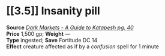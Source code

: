 # [[3.5]] Insanity pill

**Source** [_Dark Markets - A Guide to Katapesh pg. 40_](http://paizo.com/store/downloads/pathfinder/pathfinderChronicles/35E/v5748btpy87ut)  
**Price** 1,500 gp; **Weight** —  
**Type** ingested; **Save** Fortitude DC 14  
**Effect** creature affected as if by a _confusion_ spell for 1 minute